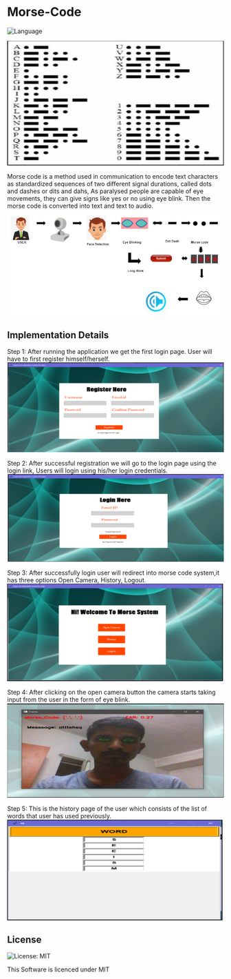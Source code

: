 # Morse-Code

![Language](https://forthebadge.com/images/badges/made-with-python.svg)

![Login Page](https://github.com/HemaG13/Morse-Code/blob/main/Output/dotdash.PNG)

Morse code is a method used in communication to encode text characters as standardized sequences of two different signal durations, 
called dots and dashes or dits and dahs, As paralysed people are capable of eye movements, they can give signs like yes or no using 
eye blink. Then the morse code is converted into text and text to audio.

![Login Page](https://github.com/HemaG13/Morse-Code/blob/main/Output/ani.PNG)

## Implementation Details
Step 1: After running the application we get the first login page. User will have to first register himself/herself.
![Login Page](https://github.com/HemaG13/Morse-Code/blob/main/Output/register.PNG)

Step 2: After successful registration we will go to the login page using the login link, Users will login using his/her login credentials.
![Login Page](https://github.com/HemaG13/Morse-Code/blob/main/Output/login.PNG)

Step 3: After successfully login user will redirect into morse code system,it has three options Open Camera,
History, Logout.
![forgot password](https://github.com/HemaG13/Morse-Code/blob/main/Output/morse.PNG)

Step 4: After clicking on the open camera button the camera starts taking input from the user in the form of eye
blink.
![forgot password](https://github.com/HemaG13/Morse-Code/blob/main/Output/camera.PNG)

Step 5: This is the history page of the user which consists of the list of words that user has used previously.
![forgot password](https://github.com/HemaG13/Morse-Code/blob/main/Output/history.PNG)

## License

![License: MIT](https://img.shields.io/badge/License-MIT-red.svg)

This Software is licenced under MIT

